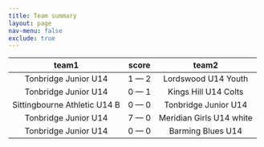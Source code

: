 ```yaml
---
title: Team summary
layout: page
nav-menu: false
exclude: true
---
```




|            team1             |    score    |          team2           |
|:----------------------------:|:-----------:|:------------------------:|
|     Tonbridge Junior U14     | 1 &mdash; 2 |   Lordswood U14 Youth    |
|     Tonbridge Junior U14     | 0 &mdash; 1 |   Kings Hill U14 Colts   |
| Sittingbourne Athletic U14 B | 0 &mdash; 0 |   Tonbridge Junior U14   |
|     Tonbridge Junior U14     | 7 &mdash; 0 | Meridian Girls U14 white |
|     Tonbridge Junior U14     | 0 &mdash; 0 |    Barming Blues U14     |

 <br /><br /><br />